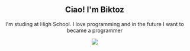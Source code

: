 <h2 align=center>Ciao! I'm Biktoz</h2>

<div align=center>
    <p>I'm studing at High School. I love programming and in the future I want to became a programmer</p>

<img src="https://github-readme-stats.vercel.app/api/top-langs/?username=biktoz&layout=compact&langs_count=6=true&theme=dark">
</div>
